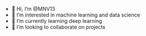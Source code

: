 - 👋 Hi, I’m @MNV13
- 👀 I’m interested in machine learning and data science
- 🌱 I’m currently learning deep learning 
- 💞️ I’m looking to collaborate on projects 


<!---
MNV13/MNV13 is a ✨ special ✨ repository because its `README.md` (this file) appears on your GitHub profile.
You can click the Preview link to take a look at your changes.
--->
